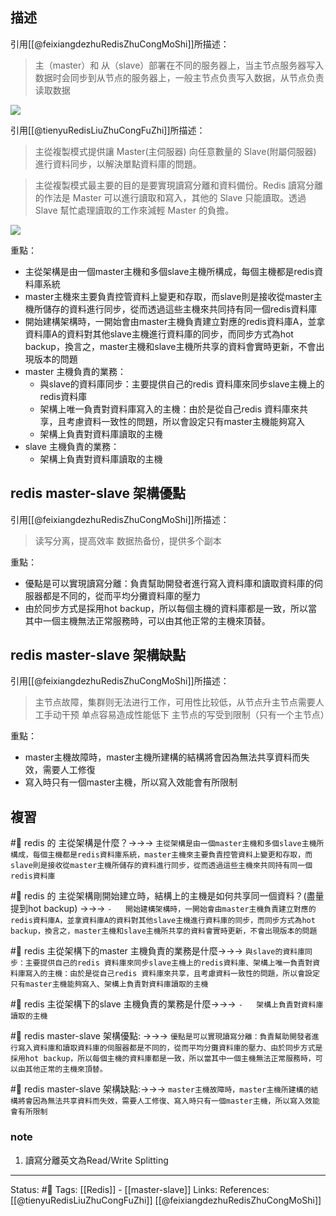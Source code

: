 ## 描述

引用[[@feixiangdezhuRedisZhuCongMoShi]]所描述：
>   主（master）和 从（slave）部署在不同的服务器上，当主节点服务器写入数据时会同步到从节点的服务器上，一般主节点负责写入数据，从节点负责读取数据

![](https://pic2.zhimg.com/80/v2-5d1ddfcf9745f441c44222fda257f72d_720w.jpg)

引用[[@tienyuRedisLiuZhuCongFuZhi]]所描述：
> 主從複製模式提供讓 Master(主伺服器) 向任意數量的 Slave(附屬伺服器) 進行資料同步，以解決單點資料庫的問題。

> 主從複製模式最主要的目的是要實現讀寫分離和資料備份。Redis 讀寫分離的作法是 Master 可以進行讀取和寫入，其他的 Slave 只能讀取。透過 Slave 幫忙處理讀取的工作來減輕 Master 的負擔。

![](https://i.imgur.com/GLSvDQu.png)


重點：
- 主從架構是由一個master主機和多個slave主機所構成，每個主機都是redis資料庫系統
- master主機來主要負責控管資料上變更和存取，而slave則是接收從master主機所儲存的資料進行同步，從而透過這些主機來共同持有同一個redis資料庫
- 開始建構架構時，一開始會由master主機負責建立對應的redis資料庫A，並拿資料庫A的資料對其他slave主機進行資料庫的同步，而同步方式為hot backup，換言之，master主機和slave主機所共享的資料會實時更新，不會出現版本的問題
- master 主機負責的業務：
	- 與slave的資料庫同步：主要提供自己的redis 資料庫來同步slave主機上的redis資料庫
	- 架構上唯一負責對資料庫寫入的主機：由於是從自己redis 資料庫來共享，且考慮資料一致性的問題，所以會設定只有master主機能夠寫入
	- 架構上負責對資料庫讀取的主機
- slave 主機負責的業務：
	- 架構上負責對資料庫讀取的主機
## redis master-slave 架構優點
引用[[@feixiangdezhuRedisZhuCongMoShi]]所描述：
> 读写分离，提高效率
> 数据热备份，提供多个副本

重點：
- 優點是可以實現讀寫分離：負責幫助開發者進行寫入資料庫和讀取資料庫的伺服器都是不同的，從而平均分攤資料庫的壓力
- 由於同步方式是採用hot backup，所以每個主機的資料庫都是一致，所以當其中一個主機無法正常服務時，可以由其他正常的主機來頂替。

## redis master-slave 架構缺點
引用[[@feixiangdezhuRedisZhuCongMoShi]]所描述：
> 主节点故障，集群则无法进行工作，可用性比较低，从节点升主节点需要人工手动干预
> 单点容易造成性能低下
> 主节点的写受到限制（只有一个主节点）


重點：
- master主機故障時，master主機所建構的結構將會因為無法共享資料而失效，需要人工修復
- 寫入時只有一個master主機，所以寫入效能會有所限制
## 複習
#🧠 redis 的 主從架構是什麼？->->-> `主從架構是由一個master主機和多個slave主機所構成，每個主機都是redis資料庫系統，master主機來主要負責控管資料上變更和存取，而slave則是接收從master主機所儲存的資料進行同步，從而透過這些主機來共同持有同一個redis資料庫`
<!--SR:!2022-06-06,3,250-->

#🧠 redis 的 主從架構剛開始建立時，結構上的主機是如何共享同一個資料？(盡量提到hot backup) ->->-> `-   開始建構架構時，一開始會由master主機負責建立對應的redis資料庫A，並拿資料庫A的資料對其他slave主機進行資料庫的同步，而同步方式為hot backup，換言之，master主機和slave主機所共享的資料會實時更新，不會出現版本的問題`
<!--SR:!2022-06-06,3,250-->

#🧠 redis 主從架構下的master 主機負責的業務是什麼->->-> `與slave的資料庫同步：主要提供自己的redis 資料庫來同步slave主機上的redis資料庫、架構上唯一負責對資料庫寫入的主機：由於是從自己redis 資料庫來共享，且考慮資料一致性的問題，所以會設定只有master主機能夠寫入、架構上負責對資料庫讀取的主機`
<!--SR:!2022-06-06,3,250-->


#🧠  redis 主從架構下的slave 主機負責的業務是什麼->->-> `-   架構上負責對資料庫讀取的主機`
<!--SR:!2022-06-16,10,250-->

#🧠 redis master-slave 架構優點: ->->-> `優點是可以實現讀寫分離：負責幫助開發者進行寫入資料庫和讀取資料庫的伺服器都是不同的，從而平均分攤資料庫的壓力、由於同步方式是採用hot backup，所以每個主機的資料庫都是一致，所以當其中一個主機無法正常服務時，可以由其他正常的主機來頂替。`
<!--SR:!2022-06-16,10,250-->

#🧠 redis master-slave 架構缺點:->->-> `master主機故障時，master主機所建構的結構將會因為無法共享資料而失效，需要人工修復、寫入時只有一個master主機，所以寫入效能會有所限制`
<!--SR:!2022-06-06,3,250-->

### note
1. 讀寫分離英文為Read/Write Splitting



---
Status: #🌱 
Tags:
[[Redis]] - [[master-slave]]
Links:
References:
[[@tienyuRedisLiuZhuCongFuZhi]]
[[@feixiangdezhuRedisZhuCongMoShi]]
